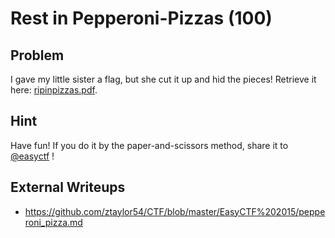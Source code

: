 # Rest in Pepperoni-Pizzas (100)

## Problem

I gave my little sister a flag, but she cut it up and hid the pieces! Retrieve it here: [ripinpizzas.pdf](files/ripinpizzas.pdf).

## Hint

Have fun! If you do it by the paper-and-scissors method, share it to [@easyctf](http://twitter.com/easyctf) !

## External Writeups

* https://github.com/ztaylor54/CTF/blob/master/EasyCTF%202015/pepperoni_pizza.md
